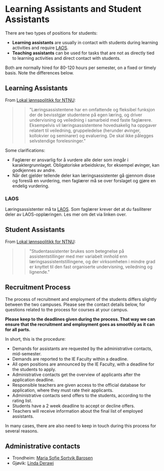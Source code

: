# Learning Assistants and Student Assistants

There are two types of positions for students:

* **Learning assistants** are usually in contact with students during learning activities and require [LAOS](laos.html).
* **Teaching assistants** can be used for tasks that are not as directly tied to learning activities and direct contact with students. 

Both are normally hired for 80-120 hours per semester, on a fixed or timely basis. Note the differences below.

## Learning Assistants

From [Lokal lønnspolitikk for NTNU](https://i.ntnu.no/documents/portlet_file_entry/1305837853/Lokal+lønnspolitikk+rev+1.6.2022.pdf/5b5ce972-400c-e1c4-8d50-253259c83202):

  >> "Læringsassistentene har en omfattende og fleksibel funksjon der de bevisstgjør studentene på egen læring, og driver undervisning og veiledning i samarbeid med faste faglærere. Eksempelvis vil læringsassistentene hovedsakelig ha oppgaver relatert til veiledning, gruppeledelse (herunder øvinger, kollokvier og seminarer) og evaluering. De skal ikke pålegges selvstendige forelesninger."

Some clarifications:

* Faglærer er ansvarlig for å vurdere alle deler som inngår i karaktergrunnlaget. Obligatoriske arbeidskrav, for eksempel øvinger, kan godkjennes av andre.
* Når det gjelder tellende deler kan læringsassistenter gå gjennom disse og foreslå en vurdering, men faglærer må se over forslaget og gjøre en endelig vurdering.

### LAOS

Læringsassistenter må ta [LAOS](laos.html). Som faglærer krever det at du fasiliterer deler av LAOS-opplæringen. Les mer om det via linken over.

## Student Assistants

From [Lokal lønnspolitikk for NTNU](https://i.ntnu.no/documents/portlet_file_entry/1305837853/Lokal+lønnspolitikk+rev+1.6.2022.pdf/5b5ce972-400c-e1c4-8d50-253259c83202):

  >> "Studentassistenter brukes som betegnelse på assistentstillinger med mer variabelt innhold enn læringsassistentstillingene, og der virksomheten i mindre grad er knyttet til den fast organiserte undervisning, veiledning og lignende."

## Recruitment Process

The process of recruitment and employment of the students differs slightly between the two campuses. Please see the contact details below, for questions related to the process for courses at your campus.

**Please keep to the deadlines given during the process. That way we can ensure that the recruitment and employment goes as smoothly as it can for all parts.**

In short, this is the procedure:

* Demands for assistants are requested by the administrative contacts, mid-semester.
* Demands are reported to the IE Faculty within a deadline. 
* All open positions are announced by the IE Faculty, with a deadline for the students to apply. 
* Administrative contacts get the overview of applicants after the application deadline.
* Responsible teachers are given access to the official database for application, where they must rate their applicants.
* Administrative contacts send offers to the students, according to the rating list. 
* Students have a 2 week deadline to accept or decline offers.
* Teachers will receive information about the final list of employed assistants.

In many cases, there are also need to keep in touch during this process for several reasons. 


## Administrative contacts

* Trondheim:  [Maria Sofie Sortvik Barosen](https://www.ntnu.edu/employees/maria.barosen)
* Gjøvik:     [Linda Derawi](https://www.ntnu.edu/employees/linda.derawi)
